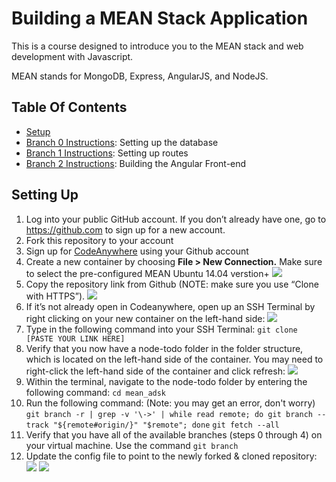 # Building a MEAN Stack Application

This is a course designed to introduce you to the MEAN stack and web development with Javascript. 

MEAN stands for MongoDB, Express, AngularJS, and NodeJS. 

## Table Of Contents
* [Setup](#setting-up)
* [Branch 0 Instructions](instructions/branch0.md): Setting up the database
* [Branch 1 Instructions](instructions/branch1.md): Setting up routes
* [Branch 2 Instructions](instructions/branch2.md): Building the Angular Front-end

## Setting Up
1. Log into your public GitHub account. If you don’t already have one, go to https://github.com to sign up for a new account. 
2. Fork this repository to your account
3. Sign up for [CodeAnywhere](www.codeanywhere.com) using your Github account
4. Create a new container by choosing **File > New Connection.** Make sure to select the pre-configured MEAN Ubuntu 14.04 verstion+ ![](http://i68.tinypic.com/27y3nmv.png)
5. Copy the repository link from Github (NOTE: make sure you use “Clone with HTTPS”). ![](http://i63.tinypic.com/w8ommr.png)
6. If it’s not already open in Codeanywhere, open up an SSH Terminal by right clicking on your new container on the left-hand side: ![](http://i68.tinypic.com/33axpog.jpg)
7. Type in the following command into your SSH Terminal: `git clone [PASTE YOUR LINK HERE]`
8.  Verify that you now have a node-todo folder in the folder structure, which is located on the left-hand side of the container. You may need to right-click the left-hand side of the container and click refresh: ![](http://i63.tinypic.com/52yzyq.jpg)
9.  Within the terminal, navigate to the node-todo folder by entering the following command: `cd mean_adsk`
10.  Run the following command: (Note: you may get an error, don't worry)
  `git branch -r | grep -v '\->' | while read remote; do git branch --track "${remote#origin/}" "$remote"; done`
  `git fetch --all`
11.  Verify that you have all of the available branches (steps 0 through 4) on your virtual machine. Use the command `git branch`
12.  Update the config file to point to the newly forked & cloned repository: 
![](http://i66.tinypic.com/315bkep.jpg) ![](http://i64.tinypic.com/30sae7k.jpg)